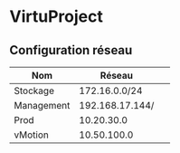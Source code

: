 # VirtuProject

## Configuration réseau

|Nom|Réseau||
|----|----|---------|
Stockage | 172.16.0.0/24 | 
Management| 192.168.17.144/|
Prod|10.20.30.0| 
vMotion|10.50.100.0| 
